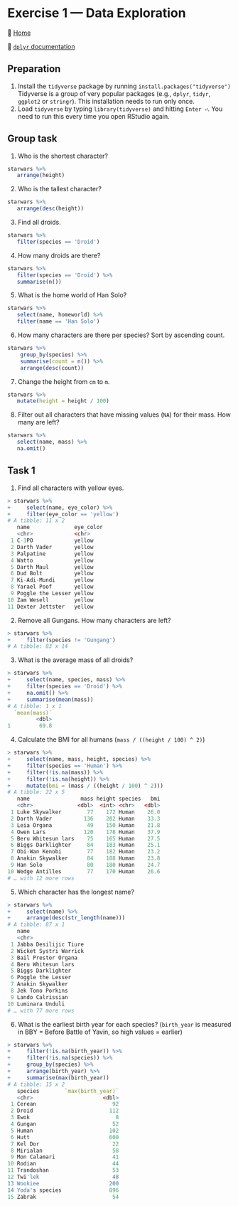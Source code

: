 # Exercise 1 — Data Exploration

:house_with_garden: [Home](./README.md)

:open_book: [`dplyr` documentation](https://dplyr.tidyverse.org/reference/index.html)

## Preparation

1. Install the `tidyverse` package by running `install.packages("tidyverse")`
   Tidyverse is a group of very popular packages (e.g., `dplyr`, `tidyr`, `ggplot2` or `stringr`). This installation needs to run only once.
1. Load `tidyverse` by typing `library(tidyverse)` and hitting `Enter ⏎`. You need to run this every time you open RStudio again.

## Group task

1. Who is the shortest character?

```R
starwars %>%
   arrange(height)
```

2. Who is the tallest character?

```R
starwars %>%
   arrange(desc(height))
```

3. Find all droids.

```R
starwars %>%
   filter(species == 'Droid')
```

4. How many droids are there?

```R
starwars %>%
   filter(species == 'Droid') %>%
   summarise(n())
```

5. What is the home world of Han Solo?

```R
starwars %>%
   select(name, homeworld) %>%
   filter(name == 'Han Solo')
```

6. How many characters are there per species? Sort by ascending count.

```R
starwars %>%
    group_by(species) %>%
    summarise(count = n()) %>%
    arrange(desc(count))
```

7. Change the height from `cm` to `m`.

```R
starwars %>%
   mutate(height = height / 100)
```

8. Filter out all characters that have missing values (`NA`) for their mass. How many are left?

```R
starwars %>%
   select(name, mass) %>%
   na.omit()
```

## Task 1

1. Find all characters with yellow eyes.

```R
> starwars %>%
+     select(name, eye_color) %>%
+     filter(eye_color == 'yellow')
# A tibble: 11 x 2
   name              eye_color
   <chr>             <chr>
 1 C-3PO             yellow
 2 Darth Vader       yellow
 3 Palpatine         yellow
 4 Watto             yellow
 5 Darth Maul        yellow
 6 Dud Bolt          yellow
 7 Ki-Adi-Mundi      yellow
 8 Yarael Poof       yellow
 9 Poggle the Lesser yellow
10 Zam Wesell        yellow
11 Dexter Jettster   yellow
```

2. Remove all Gungans. How many characters are left?

```R
> starwars %>%
+     filter(species != 'Gungang')
# A tibble: 83 x 14
```

3. What is the average mass of all droids?

```R
> starwars %>%
+     select(name, species, mass) %>%
+     filter(species == 'Droid') %>%
+     na.omit() %>%
+     summarise(mean(mass))
# A tibble: 1 x 1
  `mean(mass)`
         <dbl>
1         69.8
```

4. Calculate the BMI for all humans (`mass / ((height / 100) ^ 2)`)

```R
> starwars %>%
+     select(name, mass, height, species) %>%
+     filter(species == 'Human') %>%
+     filter(!is.na(mass)) %>%
+     filter(!is.na(height)) %>%
+     mutate(bmi = (mass / ((height / 100) ^ 2)))
# A tibble: 22 x 5
   name                mass height species   bmi
   <chr>              <dbl>  <int> <chr>   <dbl>
 1 Luke Skywalker        77    172 Human    26.0
 2 Darth Vader          136    202 Human    33.3
 3 Leia Organa           49    150 Human    21.8
 4 Owen Lars            120    178 Human    37.9
 5 Beru Whitesun lars    75    165 Human    27.5
 6 Biggs Darklighter     84    183 Human    25.1
 7 Obi-Wan Kenobi        77    182 Human    23.2
 8 Anakin Skywalker      84    188 Human    23.8
 9 Han Solo              80    180 Human    24.7
10 Wedge Antilles        77    170 Human    26.6
# … with 12 more rows
```

5. Which character has the longest name?

```R
> starwars %>%
+     select(name) %>%
+     arrange(desc(str_length(name)))
# A tibble: 87 x 1
   name
   <chr>
 1 Jabba Desilijic Tiure
 2 Wicket Systri Warrick
 3 Bail Prestor Organa
 4 Beru Whitesun lars
 5 Biggs Darklighter
 6 Poggle the Lesser
 7 Anakin Skywalker
 8 Jek Tono Porkins
 9 Lando Calrissian
10 Luminara Unduli
# … with 77 more rows
```

6. What is the earliest birth year for each species? (`birth_year` is measured in BBY = Before Battle of Yavin, so high values = earlier)

```R
> starwars %>%
+     filter(!is.na(birth_year)) %>%
+     filter(!is.na(species)) %>%
+     group_by(species) %>%
+     arrange(birth_year) %>%
+     summarise(max(birth_year))
# A tibble: 15 x 2
   species        `max(birth_year)`
   <chr>                      <dbl>
 1 Cerean                        92
 2 Droid                        112
 3 Ewok                           8
 4 Gungan                        52
 5 Human                        102
 6 Hutt                         600
 7 Kel Dor                       22
 8 Mirialan                      58
 9 Mon Calamari                  41
10 Rodian                        44
11 Trandoshan                    53
12 Twi'lek                       48
13 Wookiee                      200
14 Yoda's species               896
15 Zabrak                        54
```
